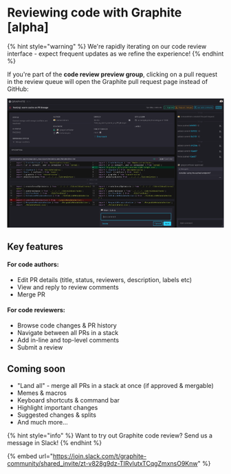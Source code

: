 # Reviewing code with Graphite \[alpha]

{% hint style="warning" %}
We're rapidly iterating on our code review interface - expect frequent updates as we refine the experience!
{% endhint %}

If you're part of the **code review preview group**, clicking on a pull request in the review queue will open the Graphite pull request page instead of GitHub:

![](<../../.gitbook/assets/Screen Shot 2021-10-15 at 4.29.25 PM.png>)

## Key features

#### For code authors:

* Edit PR details (title, status, reviewers, description, labels etc)
* View and reply to review comments
* Merge PR

#### For code reviewers:

* Browse code changes & PR history
* Navigate between all PRs in a stack
* Add in-line and top-level comments
* Submit a review

## Coming soon

* "Land all" - merge all PRs in a stack at once (if approved & mergable)
* Memes & macros
* Keyboard shortcuts & command bar
* Highlight important changes
* Suggested changes & splits
* And much more...

{% hint style="info" %}
Want to try out Graphite code review?  Send us a message in Slack!
{% endhint %}

{% embed url="https://join.slack.com/t/graphite-community/shared_invite/zt-v828g9dz-TIRvlutxTCqgZmxnsO9Knw" %}
